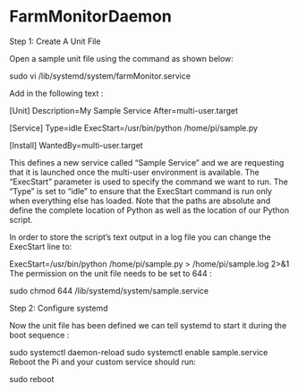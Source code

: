 # FarmMonitorDaemon

Step 1: Create A Unit File

Open a sample unit file using the command as shown below:

sudo vi /lib/systemd/system/farmMonitor.service

Add in the following text :

 [Unit]
 Description=My Sample Service
 After=multi-user.target

 [Service]
 Type=idle
 ExecStart=/usr/bin/python /home/pi/sample.py

 [Install]
 WantedBy=multi-user.target

This defines a new service called “Sample Service” and we are requesting that it is launched once the multi-user environment is available. The “ExecStart” parameter is used to specify the command we want to run. The “Type” is set to “idle” to ensure that the ExecStart command is run only when everything else has loaded. Note that the paths are absolute and define the complete location of Python as well as the location of our Python script.

In order to store the script’s text output in a log file you can change the ExecStart line to:

ExecStart=/usr/bin/python /home/pi/sample.py > /home/pi/sample.log 2>&1
The permission on the unit file needs to be set to 644 :

sudo chmod 644 /lib/systemd/system/sample.service

Step 2: Configure systemd

Now the unit file has been defined we can tell systemd to start it during the boot sequence :

sudo systemctl daemon-reload
sudo systemctl enable sample.service
Reboot the Pi and your custom service should run:

sudo reboot